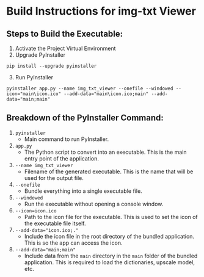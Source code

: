# Build Instructions for img-txt Viewer

## Steps to Build the Executable:

1. Activate the Project Virtual Environment
2. Upgrade PyInstaller
```
pip install --upgrade pyinstaller
```
3. Run PyInstaller
```
pyinstaller app.py --name img_txt_viewer --onefile --windowed --icon="main\icon.ico" --add-data="main\icon.ico;main" --add-data="main;main"
```
## Breakdown of the PyInstaller Command:

1. `pyinstaller`
   - Main command to run PyInstaller.
2. `app.py`
   - The Python script to convert into an executable. This is the main entry point of the application.
3. `--name img_txt_viewer`
   - Filename of the generated executable. This is the name that will be used for the output file.
4. `--onefile`
   - Bundle everything into a single executable file.
5. `--windowed`
   - Run the executable without opening a console window.
6. `--icon=icon.ico`
   - Path to the icon file for the executable. This is used to set the icon of the executable file itself.
7. `--add-data="icon.ico;."`
   - Include the icon file in the root directory of the bundled application. This is so the app can access the icon.
8. `--add-data="main;main"`
   - Include data from the `main` directory in the `main` folder of the bundled application. This is required to load the dictionaries, upscale model, etc.
